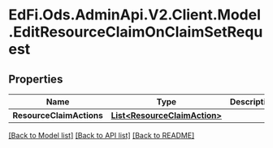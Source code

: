 # EdFi.Ods.AdminApi.V2.Client.Model.EditResourceClaimOnClaimSetRequest

## Properties

Name | Type | Description | Notes
------------ | ------------- | ------------- | -------------
**ResourceClaimActions** | [**List&lt;ResourceClaimAction&gt;**](ResourceClaimAction.md) |  | [optional] 

[[Back to Model list]](../README.md#documentation-for-models) [[Back to API list]](../README.md#documentation-for-api-endpoints) [[Back to README]](../README.md)

